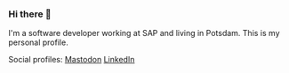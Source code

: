 ### Hi there 👋

I'm a software developer working at SAP and living in Potsdam.
This is my personal profile.

Social profiles: [Mastodon](https://social.tchncs.de/@fwilhe) [LinkedIn](https://www.linkedin.com/in/fwilhe)
